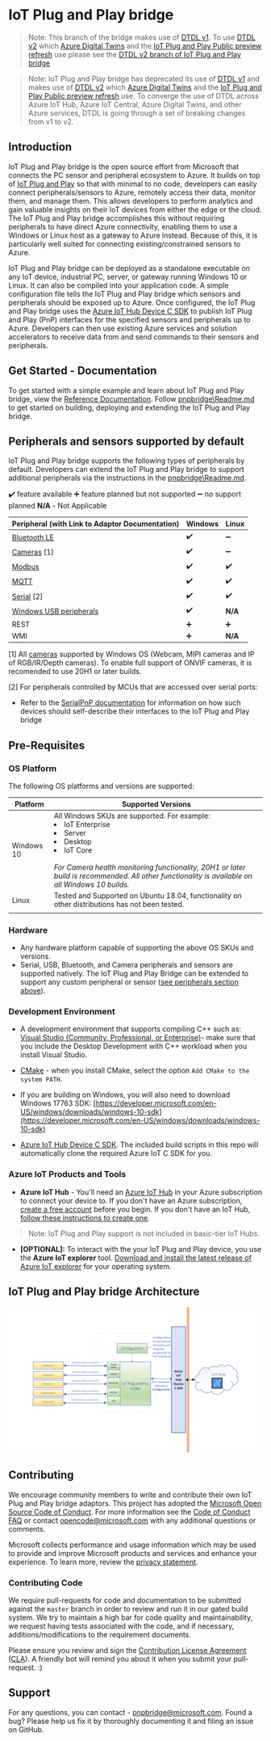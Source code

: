 # IoT Plug and Play bridge
>Note: This branch of the bridge makes use of [DTDL v1](https://github.com/Azure/opendigitaltwins-dtdl/tree/master/DTDL/v1-preview). To use [DTDL v2](https://github.com/Azure/opendigitaltwins-dtdl) which [Azure Digital Twins](https://azure.microsoft.com/services/digital-twins/) and the [IoT Plug and Play Public preview refresh](https://docs.microsoft.com/azure/iot-pnp/overview-iot-plug-and-play-preview-updates) use please see the [DTDL v2 branch of IoT Plug and Play bridge](https://github.com/Azure/AzurePnPBridgePreview/tree/pprupdatesforddtlv2)

>Note: IoT Plug and Play bridge has deprecated its use of [DTDL v1](https://github.com/Azure/opendigitaltwins-dtdl/tree/master/DTDL/v1-preview) and makes use of [DTDL v2](https://github.com/Azure/opendigitaltwins-dtdl) which [Azure Digital Twins](https://azure.microsoft.com/services/digital-twins/) and the [IoT Plug and Play Public preview refresh](https://docs.microsoft.com/azure/iot-pnp/overview-iot-plug-and-play-preview-updates) use. To converge the use of DTDL across Azure IoT Hub, Azure IoT Central, Azure Digital Twins, and other Azure services, DTDL is going through a set of breaking changes from v1 to v2.

## Introduction

IoT Plug and Play bridge is the open source effort from Microsoft that connects the PC sensor and peripheral ecosystem to Azure. It builds on top of [IoT Plug and Play](https://www.aka.ms/iotpnp) so that with minimal to no code, developers can easily connect peripherals/sensors to Azure, remotely access their data, monitor them, and manage them. This allows developers to perform analytics and gain valuable insights on their IoT devices from either the edge or the cloud. The IoT Plug and Play bridge accomplishes this without requiring peripherals to have direct Azure connectivity, enabling them to use a Windows or Linux host as a gateway to Azure instead. Because of this, it is particularly well suited for connecting existing/constrained sensors to Azure.

IoT Plug and Play bridge can be deployed as a standalone executable on any IoT device, industrial PC, server, or gateway running Windows 10 or Linux. It can also be compiled into your application code. A simple configuration file tells the IoT Plug and Play bridge which sensors and peripherals should be exposed up to Azure. Once configured, the IoT Plug and Play bridge uses the [Azure IoT Hub Device C SDK](https://github.com/Azure/azure-iot-sdk-c) to publish IoT Plug and Play (PnP) interfaces for the specified sensors and peripherals up to Azure. Developers can then use existing Azure services and solution accelerators to receive data from and send commands to their sensors and peripherals.

## Get Started - Documentation

To get started with a simple example and learn about IoT Plug and Play bridge, view the [Reference Documentation](https://www.aka.ms/iot-pnp-bridge-docs). Follow [pnpbridge\Readme.md](./pnpbridge/ReadMe.md) to get started on building, deploying and extending the IoT Plug and Play bridge. 

## Peripherals and sensors supported by default

IoT Plug and Play bridge supports the following types of peripherals by default. Developers can extend the IoT Plug and Play bridge to support additional peripherals via the instructions in the [pnpbridge\Readme.md](./pnpbridge/ReadMe.md).

:heavy_check_mark: feature available  :heavy_plus_sign: feature planned but not supported  :heavy_minus_sign: no support planned  **N/A** - Not Applicable

|Peripheral (with Link to Adaptor Documentation)|Windows|Linux|
|---------|---------|---------|
|[Bluetooth LE](./pnpbridge/docs/bluetooth_sensor_adapter.md) |  :heavy_check_mark:    |  :heavy_minus_sign:       |
|[Cameras](./pnpbridge/src/adapters/src/Camera/readme.md) [1]   | :heavy_check_mark:        |:heavy_minus_sign:         |
|[Modbus](./pnpbridge/docs/modbus_adapters.md)     | :heavy_check_mark:        |  :heavy_check_mark:        |
|[MQTT](./pnpbridge/docs/mqtt_adapter.md)     | :heavy_check_mark:        |  :heavy_check_mark:        |
|[Serial](./serialpnp/Readme.md) [2]    |   :heavy_check_mark:      |     :heavy_check_mark:    |
|[Windows USB peripherals](./pnpbridge/docs/coredevicehealth_adapter.md)   |    :heavy_check_mark:     | **N/A**            |
|REST     |     :heavy_plus_sign:    |      :heavy_plus_sign:   |
|WMI     |    :heavy_plus_sign:    |     **N/A**     |

[1]  All [cameras](./pnpbridge/src/adapters/src/Camera/readme.md) supported by Windows OS (Webcam, MIPI cameras and IP of RGB/IR/Depth cameras). To enable full support of ONVIF cameras, it is recomended to use 20H1 or later builds.

[2] For peripherals controlled by MCUs that are accessed over serial ports:

- Refer to the [SerialPnP documentation](./serialpnp/Readme.md) for information on how such devices should self-describe their interfaces to the IoT Plug and Play bridge

## Pre-Requisites

### OS Platform

The following OS platforms and versions are supported:

|Platform  |Supported Versions  |
|---------|---------|
|Windows 10     |     All Windows SKUs are supported. For example:<li>IoT Enterprise</li><li>Server</li><li>Desktop</li><li>IoT Core</li> <br> *For Camera health monitoring functionality, 20H1 or later build is recommended. All other functionality is available on all Windows 10 builds.*  |
|Linux     |Tested and Supported on Ubuntu 18.04, functionality on other distributions has not been tested.         |
||

### Hardware

- Any hardware platform capable of supporting the above OS SKUs and versions.
- Serial, USB, Bluetooth, and Camera peripherals and sensors are supported natively. The IoT Plug and Play Bridge can be extended to support any custom peripheral or sensor ([see peripherals section above](#peripherals-and-sensors-supported-by-default)).

### Development Environment

- A development environment that supports compiling C++ such as: [Visual Studio (Community, Professional, or Enterprise)](https://visualstudio.microsoft.com/downloads/)- make sure that you include the Desktop Development with C++ workload when you install Visual Studio.
- [CMake](https://cmake.org/download/) - when you install CMake, select the option `Add CMake to the system PATH`.
- If you are building on Windows, you will also need to download Windows 17763 SDK: [https://developer.microsoft.com/en-US/windows/downloads/windows-10-sdk](https://developer.microsoft.com/en-US/windows/downloads/windows-10-sdk)

- [Azure IoT Hub Device C SDK](https://github.com/Azure/azure-iot-sdk-c). The included build scripts in this repo will automatically clone the required Azure IoT C SDK for you.

### Azure IoT Products and Tools

- **Azure IoT Hub** - You'll need an [Azure IoT Hub](https://docs.microsoft.com/en-us/azure/iot-hub/) in your Azure subscription to connect your device to. If you don't have an Azure subscription, [create a free account](https://azure.microsoft.com/free/) before you begin. If you don't have an IoT Hub, [follow these instructions to create one](https://docs.microsoft.com/en-us/azure/iot-hub/iot-hub-create-using-cli).
> Note: IoT Plug and Play support is not included in basic-tier IoT Hubs.

- **[OPTIONAL]:** To interact with the your IoT Plug and Play device, you use the **Azure IoT explorer** tool. [Download and install the latest release of Azure IoT explorer](https://docs.microsoft.com/en-us/azure/iot-pnp/howto-use-iot-explorer) for your operating system.

## IoT Plug and Play bridge Architecture

![Architecture](./pnpbridge/docs/Pictures/AzurePnPBridge.png)

## Contributing

We encourage community members to write and contribute their own IoT Plug and Play bridge adaptors.
This project has adopted the [Microsoft Open Source Code of Conduct](https://opensource.microsoft.com/codeofconduct/). For more information see the [Code of Conduct FAQ](https://opensource.microsoft.com/codeofconduct/faq/) or contact [opencode@microsoft.com](mailto:opencode@microsoft.com) with any additional questions or comments.

Microsoft collects performance and usage information which may be used to provide and improve Microsoft products and services and enhance your experience.  To learn more, review the [privacy statement](https://go.microsoft.com/fwlink/?LinkId=521839&clcid=0x409).  

### Contributing Code

We require pull-requests for code and documentation to be submitted against the `master` branch in order to review and run it in our gated build system. We try to maintain a high bar for code quality and maintainability, we request having tests associated with the code, and if necessary, additions/modifications to the requirement documents.

Please ensure you  review and sign the [Contribution License Agreement](https://cla.microsoft.com/) ([CLA](https://cla.microsoft.com/)). A friendly bot will remind you about it when you submit your pull-request. :)

## Support

For any questions, you can contact - [pnpbridge@microsoft.com](mailto:pnpbridge@microsoft.com). Found a bug? Please help us fix it by thoroughly documenting it and filing an issue on GitHub.
